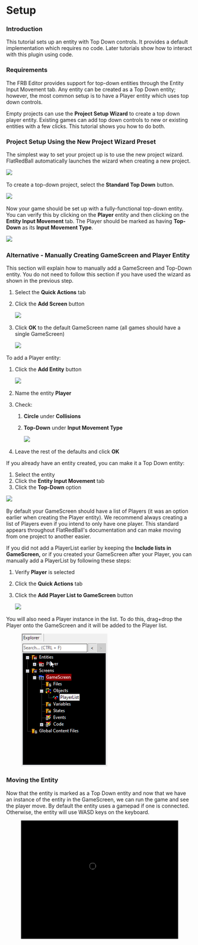 # Setup

### Introduction

This tutorial sets up an entity with Top Down controls. It provides a default implementation which requires no code. Later tutorials show how to interact with this plugin using code.

### Requirements

The FRB Editor provides support for top-down entities through the Entity Input Movement tab. Any entity can be created as a Top Down entity; however, the most common setup is to have a Player entity which uses top down controls.

Empty projects can use the **Project Setup Wizard** to create a top down player entity. Existing games can add top down controls to new or existing entities with a few clicks. This tutorial shows you how to do both.

### Project Setup Using the New Project Wizard Preset

The simplest way to set your project up is to use the new project wizard. FlatRedBall automatically launches the wizard when creating a new project.

![](../../../media/2022-03-img\_62309f1815b67.png)

To create a top-down project, select the **Standard Top Down** button.

![](../../../media/2022-03-img\_62309f5a0d3d3.png)

Now your game should be set up with a fully-functional top-down entity. You can verify this by clicking on the **Player** entity and then clicking on the **Entity Input Movement** tab. The Player should be marked as having **Top-Down** as its **Input Movement Type**.

![](../../../media/2022-03-img\_6230a056728c2.png)

### Alternative - Manually Creating GameScreen and Player Entity

This section will explain how to manually add a GameScreen and Top-Down entity. You do not need to follow this section if you have used the wizard as shown in the previous step.

1. Select the **Quick Actions** tab
2.  Click the **Add Screen** button

    ![](../../../media/2020-09-img\_5f599247ae317.png)
3.  Click **OK** to the default GameScreen name (all games should have a single GameScreen)

    ![](../../../media/2021-03-img\_6043f5877fc5e.png)

To add a Player entity:

1.  Click the **Add Entity** button

    ![](../../../media/2020-09-img\_5f5995951369d.png)
2. Name the entity **Player**
3. Check:
   1. **Circle** under **Collisions**
   2.  **Top-Down** under **Input Movement Type**

       ![](<../../../.gitbook/assets/13\_06 03 33.png>)
4. Leave the rest of the defaults and click **OK**

If you already have an entity created, you can make it a Top Down entity:

1. Select the entity
2. Click the **Entity Input Movement** tab
3. Click the **Top-Down** option

![](../../../media/2022-03-img\_6230a056728c2.png)

By default your GameScreen should have a list of Players (it was an option earlier when creating the Player entity). We recommend always creating a list of Players even if you intend to only have one player. This standard appears throughout FlatRedBall's documentation and can make moving from one project to another easier.

If you did not add a PlayerList earlier by keeping the **Include lists in GameScreen,** or if you created your GameScreen after your Player, you can manually add a PlayerList by following these steps:

1. Verify **Player** is selected
2. Click the **Quick Actions** tab
3.  Click the **Add Player List to GameScreen** button

    ![](../../../media/2021-03-img\_6043f6f354f8c.png)

You will also need a Player instance in the list. To do this, drag+drop the Player onto the GameScreen and it will be added to the Player list.

<figure><img src="../../../media/2020-09-2021_March_06_144641.gif" alt=""><figcaption></figcaption></figure>

### Moving the Entity

Now that the entity is marked as a Top Down entity and now that we have an instance of the entity in the GameScreen, we can run the game and see the player move. By default the entity uses a gamepad if one is connected. Otherwise, the entity will use WASD keys on the keyboard.

<figure><img src="../../../media/2020-09-2020_September_09_211313.gif" alt=""><figcaption></figcaption></figure>
